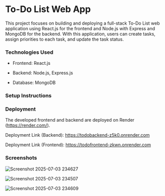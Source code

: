 # To-Do List Web App

This project focuses on building and deploying a full-stack To-Do List web application using React.js for the frontend and Node.js with Express and MongoDB for the backend. With this application, users can create tasks, assign priorities to each task, and update the task status.  

### Technologies Used
- Frontend: React.js

- Backend: Node.js, Express.js

- Database: MongoDB

### Setup Instructions

### Deployment
The developed frontend and backend are deployed on Render (https://render.com/).

Deployment Link (Backend): https://todobackend-z5k0.onrender.com

Deployment Link (Frontend): https://todofrontend-zkwn.onrender.com

### Screenshots

![Screenshot 2025-07-03 234627](https://github.com/user-attachments/assets/b0c110a1-e450-4536-9371-be3c18c5ead3)

![Screenshot 2025-07-03 234507](https://github.com/user-attachments/assets/19c34ca2-6051-4db4-a233-c3e9017c2040)

![Screenshot 2025-07-03 234609](https://github.com/user-attachments/assets/289b7591-4f48-44e3-b00f-e3266c245207)




